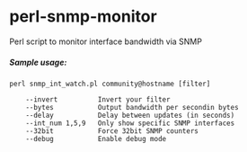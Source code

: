 # perl-snmp-monitor
Perl script to monitor interface bandwidth via SNMP

##### Sample usage: #####
```
perl snmp_int_watch.pl community@hostname [filter]

    --invert          Invert your filter
    --bytes           Output bandwidth per secondin bytes
    --delay           Delay between updates (in seconds)
    --int_num 1,5,9   Only show specific SNMP interfaces
    --32bit           Force 32bit SNMP counters
    --debug           Enable debug mode
```
